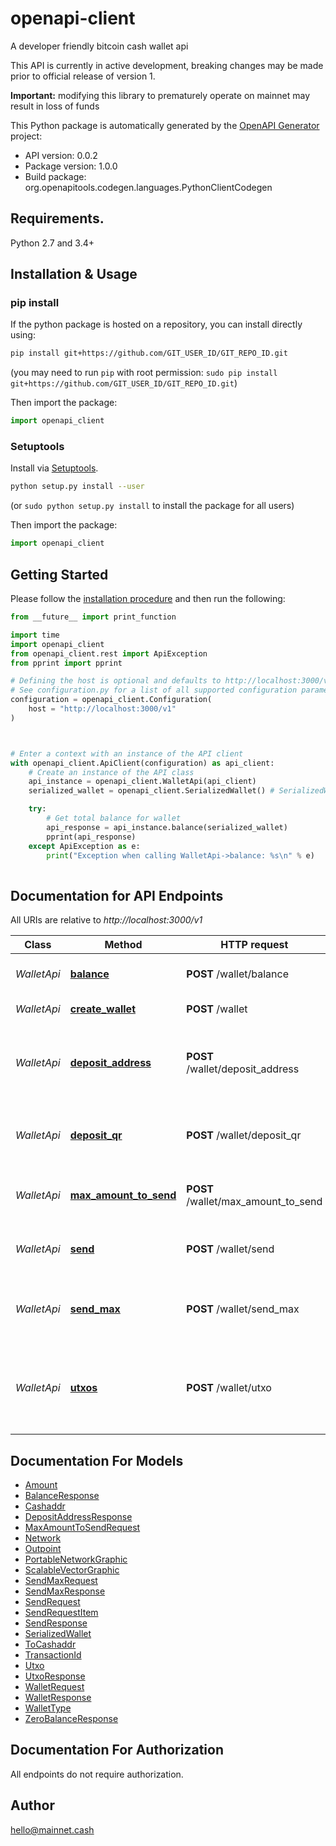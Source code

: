 # openapi-client
A developer friendly bitcoin cash wallet api

This API is currently in active development, breaking changes may
be made prior to official release of version 1.

**Important:** modifying this library to prematurely operate on mainnet
may result in loss of funds


This Python package is automatically generated by the [OpenAPI Generator](https://openapi-generator.tech) project:

- API version: 0.0.2
- Package version: 1.0.0
- Build package: org.openapitools.codegen.languages.PythonClientCodegen

## Requirements.

Python 2.7 and 3.4+

## Installation & Usage
### pip install

If the python package is hosted on a repository, you can install directly using:

```sh
pip install git+https://github.com/GIT_USER_ID/GIT_REPO_ID.git
```
(you may need to run `pip` with root permission: `sudo pip install git+https://github.com/GIT_USER_ID/GIT_REPO_ID.git`)

Then import the package:
```python
import openapi_client
```

### Setuptools

Install via [Setuptools](http://pypi.python.org/pypi/setuptools).

```sh
python setup.py install --user
```
(or `sudo python setup.py install` to install the package for all users)

Then import the package:
```python
import openapi_client
```

## Getting Started

Please follow the [installation procedure](#installation--usage) and then run the following:

```python
from __future__ import print_function

import time
import openapi_client
from openapi_client.rest import ApiException
from pprint import pprint

# Defining the host is optional and defaults to http://localhost:3000/v1
# See configuration.py for a list of all supported configuration parameters.
configuration = openapi_client.Configuration(
    host = "http://localhost:3000/v1"
)



# Enter a context with an instance of the API client
with openapi_client.ApiClient(configuration) as api_client:
    # Create an instance of the API class
    api_instance = openapi_client.WalletApi(api_client)
    serialized_wallet = openapi_client.SerializedWallet() # SerializedWallet | Request for a wallet balance 

    try:
        # Get total balance for wallet
        api_response = api_instance.balance(serialized_wallet)
        pprint(api_response)
    except ApiException as e:
        print("Exception when calling WalletApi->balance: %s\n" % e)
    
```

## Documentation for API Endpoints

All URIs are relative to *http://localhost:3000/v1*

Class | Method | HTTP request | Description
------------ | ------------- | ------------- | -------------
*WalletApi* | [**balance**](docs/WalletApi.md#balance) | **POST** /wallet/balance | Get total balance for wallet
*WalletApi* | [**create_wallet**](docs/WalletApi.md#create_wallet) | **POST** /wallet | create a new wallet
*WalletApi* | [**deposit_address**](docs/WalletApi.md#deposit_address) | **POST** /wallet/deposit_address | Get a deposit address in cash address format
*WalletApi* | [**deposit_qr**](docs/WalletApi.md#deposit_qr) | **POST** /wallet/deposit_qr | Get receiving cash address as a qrcode
*WalletApi* | [**max_amount_to_send**](docs/WalletApi.md#max_amount_to_send) | **POST** /wallet/max_amount_to_send | Get maximum spendable amount
*WalletApi* | [**send**](docs/WalletApi.md#send) | **POST** /wallet/send | Send some amount to a given address
*WalletApi* | [**send_max**](docs/WalletApi.md#send_max) | **POST** /wallet/send_max | Send all available funds to a given address
*WalletApi* | [**utxos**](docs/WalletApi.md#utxos) | **POST** /wallet/utxo | Get detailed information about unspent outputs (utxos)


## Documentation For Models

 - [Amount](docs/Amount.md)
 - [BalanceResponse](docs/BalanceResponse.md)
 - [Cashaddr](docs/Cashaddr.md)
 - [DepositAddressResponse](docs/DepositAddressResponse.md)
 - [MaxAmountToSendRequest](docs/MaxAmountToSendRequest.md)
 - [Network](docs/Network.md)
 - [Outpoint](docs/Outpoint.md)
 - [PortableNetworkGraphic](docs/PortableNetworkGraphic.md)
 - [ScalableVectorGraphic](docs/ScalableVectorGraphic.md)
 - [SendMaxRequest](docs/SendMaxRequest.md)
 - [SendMaxResponse](docs/SendMaxResponse.md)
 - [SendRequest](docs/SendRequest.md)
 - [SendRequestItem](docs/SendRequestItem.md)
 - [SendResponse](docs/SendResponse.md)
 - [SerializedWallet](docs/SerializedWallet.md)
 - [ToCashaddr](docs/ToCashaddr.md)
 - [TransactionId](docs/TransactionId.md)
 - [Utxo](docs/Utxo.md)
 - [UtxoResponse](docs/UtxoResponse.md)
 - [WalletRequest](docs/WalletRequest.md)
 - [WalletResponse](docs/WalletResponse.md)
 - [WalletType](docs/WalletType.md)
 - [ZeroBalanceResponse](docs/ZeroBalanceResponse.md)


## Documentation For Authorization

 All endpoints do not require authorization.

## Author

hello@mainnet.cash


